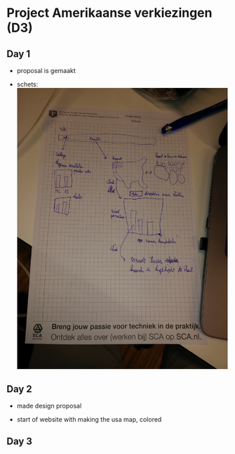 # Project Amerikaanse verkiezingen (D3)

## Day 1

* proposal is gemaakt

* schets: ![](doc/schets.jpg)

## Day 2

* made design proposal

* start of website with making the usa map, colored

## Day 3
